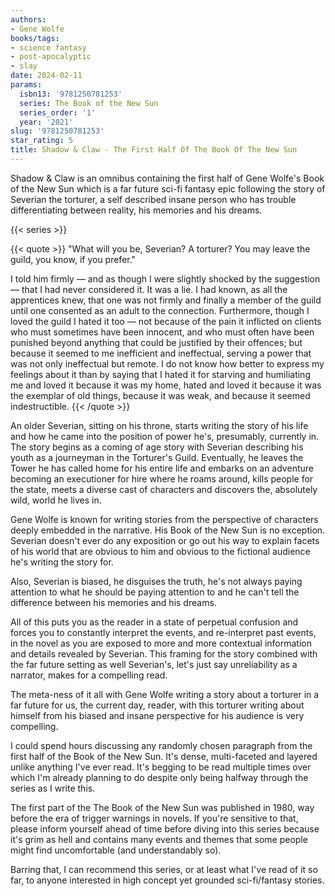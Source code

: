 ```yaml
---
authors:
- Gene Wolfe
books/tags:
- science fantasy
- post-apocalyptic
- slay
date: 2024-02-11
params:
  isbn13: '9781250781253'
  series: The Book of the New Sun
  series_order: '1'
  year: '2021'
slug: '9781250781253'
star_rating: 5
title: Shadow & Claw - The First Half Of The Book Of The New Sun
---
```


Shadow & Claw is an omnibus containing the first half of Gene Wolfe's Book of the New Sun which is a far future sci-fi fantasy epic following the story of Severian the torturer, a self described insane person who has trouble differentiating between reality, his memories and his dreams.

<!--more-->

{{< series >}}

{{< quote >}}
"What will you be, Severian? A torturer? You may leave the guild, you know, if you prefer."

I told him firmly — and as though I were slightly shocked by the suggestion — that I had never considered it. It was a lie. I had known, as all the apprentices knew, that one was not firmly and finally a member of the guild until one consented as an adult to the connection. Furthermore, though I loved the guild I hated it too — not because of the pain it inflicted on clients who must sometimes have been innocent, and who must often have been punished beyond anything that could be justified by their offences; but because it seemed to me inefficient and ineffectual, serving a power that was not only ineffectual but remote. I do not know how better to express my feelings about it than by saying that I hated it for starving and humiliating me and loved it because it was my home, hated and loved it because it was the exemplar of old things, because it was weak, and because it seemed indestructible.
{{< /quote >}}

An older Severian, sitting on his throne, starts writing the story of his life and how he came into the position of power he's, presumably, currently in. The story begins as a coming of age story with Severian describing his youth as a journeyman in the Torturer's Guild. Eventually, he leaves the Tower he has called home for his entire life and embarks on an adventure becoming an executioner for hire where he roams around, kills people for the state, meets a diverse cast of characters and discovers the, absolutely wild, world he lives in.

Gene Wolfe is known for writing stories from the perspective of characters deeply embedded in the narrative. His Book of the New Sun is no exception. Severian doesn't ever do any exposition or go out his way to explain facets of his world that are obvious to him and obvious to the fictional audience he's writing the story for.

Also, Severian is biased, he disguises the truth, he's not always paying attention to what he should be paying attention to and he can't tell the difference between his memories and his dreams.

All of this puts you as the reader in a state of perpetual confusion and forces you to constantly interpret the events, and re-interpret past events, in the novel as you are exposed to more and more contextual information and details revealed by Severian. This framing for the story combined with the far future setting as well Severian's, let's just say unreliability as a narrator, makes for a compelling read.

The meta-ness of it all with Gene Wolfe writing a story about a torturer in a far future for us, the current day, reader, with this torturer writing about himself from his biased and insane perspective for his audience is very compelling.

I could spend hours discussing any randomly chosen paragraph from the first half of the Book of the New Sun. It's dense, multi-faceted and layered unlike anything I've ever read. It's begging to be read multiple times over which I'm already planning to do despite only being halfway through the series as I write this.

The first part of the The Book of the New Sun was published in 1980, way before the era of trigger warnings in novels. If you're sensitive to that, please inform yourself ahead of time before diving into this series because it's grim as hell and contains many events and themes that some people might find uncomfortable (and understandably so).

Barring that, I can recommend this series, or at least what I've read of it so far, to anyone interested in high concept yet grounded sci-fi/fantasy stories.